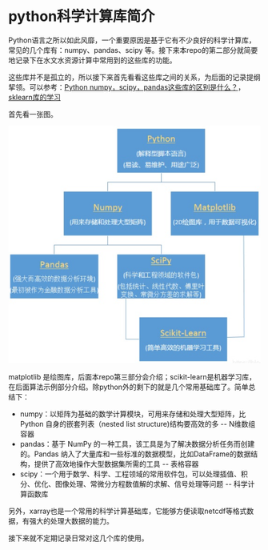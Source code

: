 # python科学计算库简介

Python语言之所以如此风靡，一个重要原因是基于它有不少良好的科学计算库，常见的几个库有：numpy、pandas、scipy 等。接下来本repo的第二部分就简要地记录下在水文水资源计算中常用到的这些库的功能。

这些库并不是孤立的，所以接下来首先看看这些库之间的关系，为后面的记录提纲挈领。可以参考：[Python numpy，scipy，pandas这些库的区别是什么？](https://www.zhihu.com/question/38353562)，[sklearn库的学习](https://blog.csdn.net/u014248127/article/details/78885180)

首先看一张图。

![](v2-4e4ce4ad47c1409e837b0182b39f84e3_r.jpg)

matplotlib 是绘图库，后面本repo第三部分会介绍；scikit-learn是机器学习库，在后面算法示例部分介绍。除python外的剩下的就是几个常用基础库了。简单总结下：

- numpy：以矩阵为基础的数学计算模块，可用来存储和处理大型矩阵，比 Python 自身的嵌套列表（nested list structure)结构要高效的多 -- N维数组容器
- pandas：基于 NumPy 的一种工具，该工具是为了解决数据分析任务而创建的。Pandas 纳入了大量库和一些标准的数据模型，比如DataFrame的数据结构，提供了高效地操作大型数据集所需的工具 -- 表格容器
- scipy：一个用于数学、科学、工程领域的常用软件包，可以处理插值、积分、优化、图像处理、常微分方程数值解的求解、信号处理等问题 -- 科学计算函数库

另外，xarray也是一个常用的科学计算基础库，它能够方便读取netcdf等格式数据，有强大的处理大数据的能力。

接下来就不定期记录日常对这几个库的使用。
